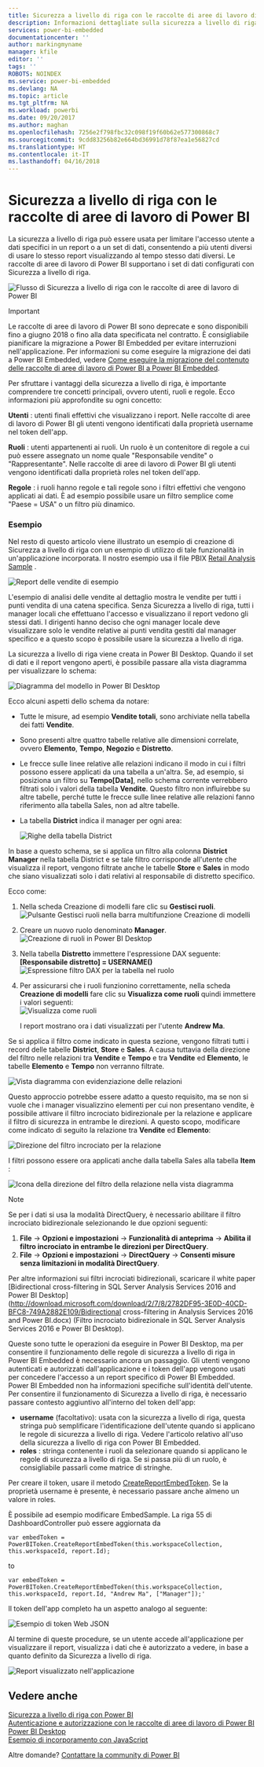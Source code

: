 ```yaml
---
title: Sicurezza a livello di riga con le raccolte di aree di lavoro di Power BI
description: Informazioni dettagliate sulla sicurezza a livello di riga con le raccolte di aree di lavoro di Power BI
services: power-bi-embedded
documentationcenter: ''
author: markingmyname
manager: kfile
editor: ''
tags: ''
ROBOTS: NOINDEX
ms.service: power-bi-embedded
ms.devlang: NA
ms.topic: article
ms.tgt_pltfrm: NA
ms.workload: powerbi
ms.date: 09/20/2017
ms.author: maghan
ms.openlocfilehash: 7256e2f798fbc32c098f19f60b62e577300868c7
ms.sourcegitcommit: 9cdd83256b82e664bd36991d78f87ea1e56827cd
ms.translationtype: HT
ms.contentlocale: it-IT
ms.lasthandoff: 04/16/2018
---
```

# <a name="row-level-security-with-power-bi-workspace-collections"></a>Sicurezza a livello di riga con le raccolte di aree di lavoro di Power BI

La sicurezza a livello di riga può essere usata per limitare l'accesso utente a dati specifici in un report o a un set di dati, consentendo a più utenti diversi di usare lo stesso report visualizzando al tempo stesso dati diversi. Le raccolte di aree di lavoro di Power BI supportano i set di dati configurati con Sicurezza a livello di riga.

![Flusso di Sicurezza a livello di riga con le raccolte di aree di lavoro di Power BI](media/row-level-security/flow-1.png)

> [!IMPORTANT]
> Le raccolte di aree di lavoro di Power BI sono deprecate e sono disponibili fino a giugno 2018 o fino alla data specificata nel contratto. È consigliabile pianificare la migrazione a Power BI Embedded per evitare interruzioni nell'applicazione. Per informazioni su come eseguire la migrazione dei dati a Power BI Embedded, vedere [Come eseguire la migrazione del contenuto delle raccolte di aree di lavoro di Power BI a Power BI Embedded](https://powerbi.microsoft.com/documentation/powerbi-developer-migrate-from-powerbi-embedded/).

Per sfruttare i vantaggi della sicurezza a livello di riga, è importante comprendere tre concetti principali, ovvero utenti, ruoli e regole. Ecco informazioni più approfondite su ogni concetto:

**Utenti** : utenti finali effettivi che visualizzano i report. Nelle raccolte di aree di lavoro di Power BI gli utenti vengono identificati dalla proprietà username nel token dell'app.

**Ruoli** : utenti appartenenti ai ruoli. Un ruolo è un contenitore di regole a cui può essere assegnato un nome quale "Responsabile vendite" o "Rappresentante". Nelle raccolte di aree di lavoro di Power BI gli utenti vengono identificati dalla proprietà roles nel token dell'app.

**Regole** : i ruoli hanno regole e tali regole sono i filtri effettivi che vengono applicati ai dati. È ad esempio possibile usare un filtro semplice come "Paese = USA" o un filtro più dinamico.

### <a name="example"></a>Esempio

Nel resto di questo articolo viene illustrato un esempio di creazione di Sicurezza a livello di riga con un esempio di utilizzo di tale funzionalità in un'applicazione incorporata. Il nostro esempio usa il file PBIX [Retail Analysis Sample](http://go.microsoft.com/fwlink/?LinkID=780547) .

![Report delle vendite di esempio](media/row-level-security/scenario-2.png)

L'esempio di analisi delle vendite al dettaglio mostra le vendite per tutti i punti vendita di una catena specifica. Senza Sicurezza a livello di riga, tutti i manager locali che effettuano l'accesso e visualizzano il report vedono gli stessi dati. I dirigenti hanno deciso che ogni manager locale deve visualizzare solo le vendite relative ai punti vendita gestiti dal manager specifico e a questo scopo è possibile usare la sicurezza a livello di riga.

La sicurezza a livello di riga viene creata in Power BI Desktop. Quando il set di dati e il report vengono aperti, è possibile passare alla vista diagramma per visualizzare lo schema:

![Diagramma del modello in Power BI Desktop](media/row-level-security/diagram-view-3.png)

Ecco alcuni aspetti dello schema da notare:

* Tutte le misure, ad esempio **Vendite totali**, sono archiviate nella tabella dei fatti **Vendite**.
* Sono presenti altre quattro tabelle relative alle dimensioni correlate, ovvero **Elemento**, **Tempo**, **Negozio** e **Distretto**.
* Le frecce sulle linee relative alle relazioni indicano il modo in cui i filtri possono essere applicati da una tabella a un'altra. Se, ad esempio, si posiziona un filtro su **Tempo[Data]**, nello schema corrente verrebbero filtrati solo i valori della tabella **Vendite**. Questo filtro non influirebbe su altre tabelle, perché tutte le frecce sulle linee relative alle relazioni fanno riferimento alla tabella Sales, non ad altre tabelle.
* La tabella **District** indica il manager per ogni area:
  
  ![Righe della tabella District](media/row-level-security/district-table-4.png)

In base a questo schema, se si applica un filtro alla colonna **District Manager** nella tabella District e se tale filtro corrisponde all'utente che visualizza il report, vengono filtrate anche le tabelle **Store** e **Sales** in modo che siano visualizzati solo i dati relativi al responsabile di distretto specifico.

Ecco come:

1. Nella scheda Creazione di modelli fare clic su **Gestisci ruoli**.  
   ![Pulsante Gestisci ruoli nella barra multifunzione Creazione di modelli](media/row-level-security/modeling-tab-5.png)
2. Creare un nuovo ruolo denominato **Manager**.  
   ![Creazione di ruoli in Power BI Desktop](media/row-level-security/manager-role-6.png)
3. Nella tabella **Distretto** immettere l'espressione DAX seguente: **[Responsabile distretto] = USERNAME()**  
   ![Espressione filtro DAX per la tabella nel ruolo](media/row-level-security/manager-role-7.png)
4. Per assicurarsi che i ruoli funzionino correttamente, nella scheda **Creazione di modelli** fare clic su **Visualizza come ruoli** quindi immettere i valori seguenti:  
   ![Visualizza come ruoli](media/row-level-security/view-as-roles-8.png)

   I report mostrano ora i dati visualizzati per l'utente **Andrew Ma**.

Se si applica il filtro come indicato in questa sezione, vengono filtrati tutti i record delle tabelle **District**, **Store** e **Sales**. A causa tuttavia della direzione del filtro nelle relazioni tra **Vendite** e **Tempo** e tra **Vendite** ed **Elemento**, le tabelle **Elemento** e **Tempo** non verranno filtrate.

![Vista diagramma con evidenziazione delle relazioni](media/row-level-security/diagram-view-9.png)

Questo approccio potrebbe essere adatto a questo requisito, ma se non si vuole che i manager visualizzino elementi per cui non presentano vendite, è possibile attivare il filtro incrociato bidirezionale per la relazione e applicare il filtro di sicurezza in entrambe le direzioni. A questo scopo, modificare come indicato di seguito la relazione tra **Vendite** ed **Elemento**:

![Direzione del filtro incrociato per la relazione](media/row-level-security/edit-relationship-10.png)

I filtri possono essere ora applicati anche dalla tabella Sales alla tabella **Item** :

![Icona della direzione del filtro della relazione nella vista diagramma](media/row-level-security/diagram-view-11.png)

> [!NOTE]
> Se per i dati si usa la modalità DirectQuery, è necessario abilitare il filtro incrociato bidirezionale selezionando le due opzioni seguenti:

1. **File** -> **Opzioni e impostazioni** -> **Funzionalità di anteprima** -> **Abilita il filtro incrociato in entrambe le direzioni per DirectQuery**.
2. **File** -> **Opzioni e impostazioni** -> **DirectQuery** -> **Consenti misure senza limitazioni in modalità DirectQuery**.

Per altre informazioni sui filtri incrociati bidirezionali, scaricare il white paper [Bidirectional cross-filtering in SQL Server Analysis Services 2016 and Power BI Desktop](http://download.microsoft.com/download/2/7/8/2782DF95-3E0D-40CD-BFC8-749A2882E109/Bidirectional cross-filtering in Analysis Services 2016 and Power BI.docx) (Filtro incrociato bidirezionale in SQL Server Analysis Services 2016 e Power BI Desktop).

Queste sono tutte le operazioni da eseguire in Power BI Desktop, ma per consentire il funzionamento delle regole di sicurezza a livello di riga in Power BI Embedded è necessario ancora un passaggio. Gli utenti vengono autenticati e autorizzati dall'applicazione e i token dell'app vengono usati per concedere l'accesso a un report specifico di Power BI Embedded. Power BI Embedded non ha informazioni specifiche sull'identità dell'utente. Per consentire il funzionamento di Sicurezza a livello di riga, è necessario passare contesto aggiuntivo all'interno del token dell'app:

* **username** (facoltativo): usata con la sicurezza a livello di riga, questa stringa può semplificare l'identificazione dell'utente quando si applicano le regole di sicurezza a livello di riga. Vedere l'articolo relativo all'uso della sicurezza a livello di riga con Power BI Embedded.
* **roles** : stringa contenente i ruoli da selezionare quando si applicano le regole di sicurezza a livello di riga. Se si passa più di un ruolo, è consigliabile passarli come matrice di stringhe.

Per creare il token, usare il metodo [CreateReportEmbedToken](https://docs.microsoft.com/dotnet/api/microsoft.powerbi.security.powerbitoken?redirectedfrom=MSDN#Microsoft_PowerBI_Security_PowerBIToken_CreateReportEmbedToken_System_String_System_String_System_String_System_DateTime_System_String_System_Collections_Generic_IEnumerable_System_String__). Se la proprietà username è presente, è necessario passare anche almeno un valore in roles.

È possibile ad esempio modificare EmbedSample. La riga 55 di DashboardController può essere aggiornata da

    var embedToken = PowerBIToken.CreateReportEmbedToken(this.workspaceCollection, this.workspaceId, report.Id);

to

    var embedToken = PowerBIToken.CreateReportEmbedToken(this.workspaceCollection, this.workspaceId, report.Id, "Andrew Ma", ["Manager"]);'

Il token dell'app completo ha un aspetto analogo al seguente:

![Esempio di token Web JSON](media/row-level-security/app-token-string-12.png)

Al termine di queste procedure, se un utente accede all'applicazione per visualizzare il report, visualizza i dati che è autorizzato a vedere, in base a quanto definito da Sicurezza a livello di riga.

![Report visualizzato nell'applicazione](media/row-level-security/dashboard-13.png)

## <a name="see-also"></a>Vedere anche 

[Sicurezza a livello di riga con Power BI](https://powerbi.microsoft.com/documentation/powerbi-admin-rls/)  
[Autenticazione e autorizzazione con le raccolte di aree di lavoro di Power BI](app-token-flow.md)  
[Power BI Desktop](https://powerbi.microsoft.com/documentation/powerbi-desktop-get-the-desktop/)  
[Esempio di incorporamento con JavaScript](https://microsoft.github.io/PowerBI-JavaScript/demo/)  

Altre domande? [Contattare la community di Power BI](http://community.powerbi.com/)